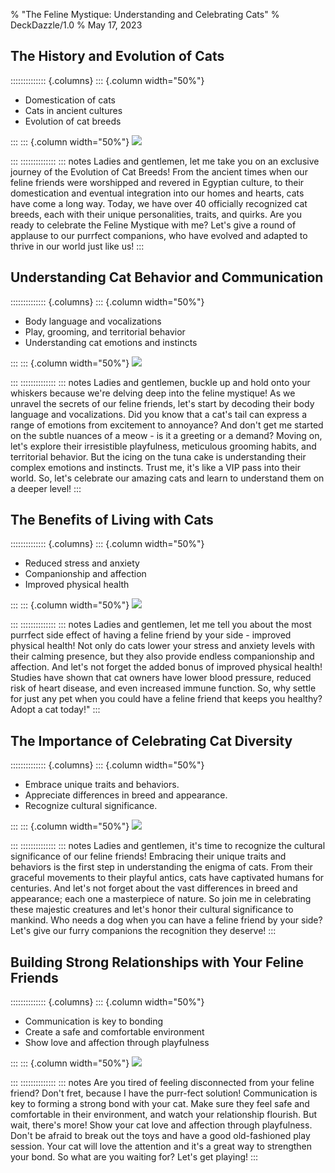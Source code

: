 % "The Feline Mystique: Understanding and Celebrating Cats"
% DeckDazzle/1.0
% May 17, 2023

## The History and Evolution of Cats
:::::::::::::: {.columns}
::: {.column width="50%"}
- Domestication of cats 
- Cats in ancient cultures 
- Evolution of cat breeds

:::
::: {.column width="50%"}
![](img_0.png)

:::
::::::::::::::
::: notes
Ladies and gentlemen, let me take you on an exclusive journey of the Evolution of Cat Breeds! From the ancient times when our feline friends were worshipped and revered in Egyptian culture, to their domestication and eventual integration into our homes and hearts, cats have come a long way. Today, we have over 40 officially recognized cat breeds, each with their unique personalities, traits, and quirks. Are you ready to celebrate the Feline Mystique with me? Let's give a round of applause to our purrfect companions, who have evolved and adapted to thrive in our world just like us!
:::

## Understanding Cat Behavior and Communication
:::::::::::::: {.columns}
::: {.column width="50%"}
- Body language and vocalizations 
- Play, grooming, and territorial behavior 
- Understanding cat emotions and instincts

:::
::: {.column width="50%"}
![](img_1.png)

:::
::::::::::::::
::: notes
Ladies and gentlemen, buckle up and hold onto your whiskers because we're delving deep into the feline mystique! As we unravel the secrets of our feline friends, let's start by decoding their body language and vocalizations. Did you know that a cat's tail can express a range of emotions from excitement to annoyance? And don't get me started on the subtle nuances of a meow - is it a greeting or a demand? Moving on, let's explore their irresistible playfulness, meticulous grooming habits, and territorial behavior. But the icing on the tuna cake is understanding their complex emotions and instincts. Trust me, it's like a VIP pass into their world. So, let's celebrate our amazing cats and learn to understand them on a deeper level!
:::

## The Benefits of Living with Cats
:::::::::::::: {.columns}
::: {.column width="50%"}
- Reduced stress and anxiety
- Companionship and affection
- Improved physical health

:::
::: {.column width="50%"}
![](img_2.png)

:::
::::::::::::::
::: notes
Ladies and gentlemen, let me tell you about the most purrfect side effect of having a feline friend by your side - improved physical health! Not only do cats lower your stress and anxiety levels with their calming presence, but they also provide endless companionship and affection. And let's not forget the added bonus of improved physical health! Studies have shown that cat owners have lower blood pressure, reduced risk of heart disease, and even increased immune function. So, why settle for just any pet when you could have a feline friend that keeps you healthy? Adopt a cat today!"
:::

## The Importance of Celebrating Cat Diversity
:::::::::::::: {.columns}
::: {.column width="50%"}
- Embrace unique traits and behaviors.
- Appreciate differences in breed and appearance.
- Recognize cultural significance.

:::
::: {.column width="50%"}
![](img_3.png)

:::
::::::::::::::
::: notes
Ladies and gentlemen, it's time to recognize the cultural significance of our feline friends! Embracing their unique traits and behaviors is the first step in understanding the enigma of cats. From their graceful movements to their playful antics, cats have captivated humans for centuries. And let's not forget about the vast differences in breed and appearance; each one a masterpiece of nature. So join me in celebrating these majestic creatures and let's honor their cultural significance to mankind. Who needs a dog when you can have a feline friend by your side? Let's give our furry companions the recognition they deserve!
:::

## Building Strong Relationships with Your Feline Friends
:::::::::::::: {.columns}
::: {.column width="50%"}
- Communication is key to bonding
- Create a safe and comfortable environment
- Show love and affection through playfulness

:::
::: {.column width="50%"}
![](img_4.png)

:::
::::::::::::::
::: notes
Are you tired of feeling disconnected from your feline friend? Don't fret, because I have the purr-fect solution! Communication is key to forming a strong bond with your cat. Make sure they feel safe and comfortable in their environment, and watch your relationship flourish. But wait, there's more! Show your cat love and affection through playfulness. Don't be afraid to break out the toys and have a good old-fashioned play session. Your cat will love the attention and it's a great way to strengthen your bond. So what are you waiting for? Let's get playing!
:::

